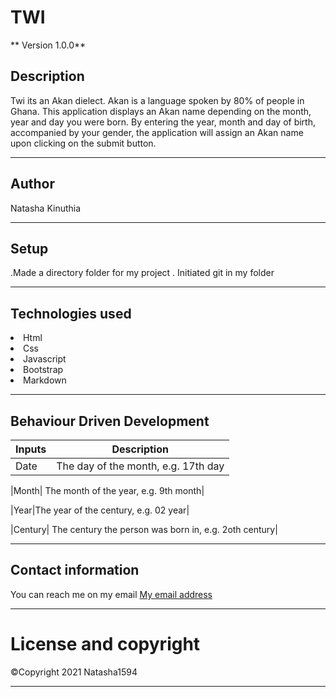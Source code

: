 # TWI

** Version 1.0.0**

## Description
Twi its an Akan dielect. Akan is a language spoken by 80% of people in Ghana.
This application displays an Akan name depending on the month, year and day you were born. By entering the year, month and day of birth, accompanied by your gender, the application will assign an Akan name upon clicking on the submit button.

---

## Author
Natasha Kinuthia

---

## Setup

 .Made a directory folder for my project
 . Initiated git in my folder

 ---

 ## Technologies used
 <li>Html</li>
 <li>Css</li>
 <li>Javascript</li>
 <li>Bootstrap</li>
 <li>Markdown</li>

---
 ## Behaviour Driven Development

 |Inputs| Description|
 |---|---|
 |Date| The day of the month, e.g. 17th day|

 |Month| The month of the year, e.g. 9th month|

 |Year|The year of the century, e.g. 02 year|
 
 |Century| The century the person was born in, e.g. 2oth century|



 ---

 ## Contact information

 You can reach me on my email  [My email address](kinuthianatasha@gmail.com)

---
 # License and copyright

<span>&#169;</span>Copyright 2021 Natasha1594

---



